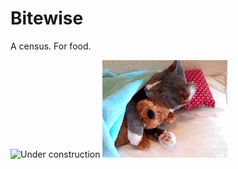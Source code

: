 # Bitewise

A census. For food.

![Under construction](http://www.acme.com/jef/construction/jackhammer2.gif)
![Kitty](images/kitty.gif)
